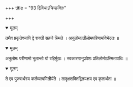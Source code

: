 +++
title = "93 द्विविधाऽचिच्छक्तिः"

+++


<details open><summary>मूलम्</summary>

तथैव प्रकृतेश्चापि द्वे शक्ती सहजे स्थिते । अनुलोमप्रतीलोमपरिणामविभेदतः ॥
</details>



<details open><summary>मूलम्</summary>

अनुलोमः परीणामो भूतान्तो यो बहिर्मुखः । स्वकारणानुप्रवेशः प्रतिलोमोऽस्मितावधिः ॥
</details>



<details open><summary>मूलम्</summary>

ते एव पुरुषार्थस्य कर्तव्यत्वमितीर्यते । तादृक्षशक्तिद्वितयक्षय एव कृतार्थता ॥
</details>

